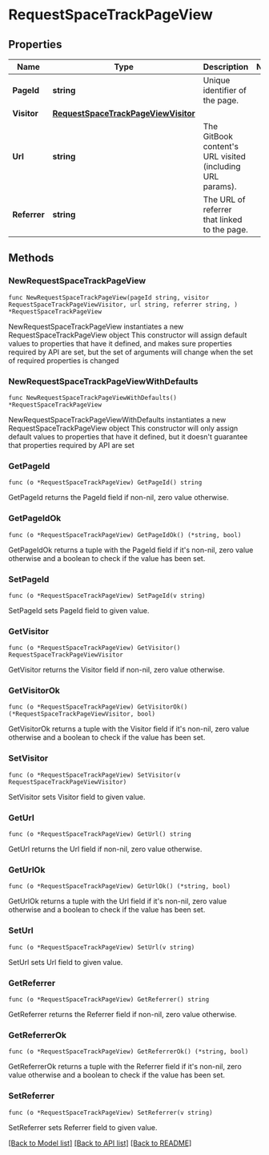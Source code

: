 # RequestSpaceTrackPageView

## Properties

Name | Type | Description | Notes
------------ | ------------- | ------------- | -------------
**PageId** | **string** | Unique identifier of the page. | 
**Visitor** | [**RequestSpaceTrackPageViewVisitor**](RequestSpaceTrackPageViewVisitor.md) |  | 
**Url** | **string** | The GitBook content&#39;s URL visited (including URL params). | 
**Referrer** | **string** | The URL of referrer that linked to the page. | 

## Methods

### NewRequestSpaceTrackPageView

`func NewRequestSpaceTrackPageView(pageId string, visitor RequestSpaceTrackPageViewVisitor, url string, referrer string, ) *RequestSpaceTrackPageView`

NewRequestSpaceTrackPageView instantiates a new RequestSpaceTrackPageView object
This constructor will assign default values to properties that have it defined,
and makes sure properties required by API are set, but the set of arguments
will change when the set of required properties is changed

### NewRequestSpaceTrackPageViewWithDefaults

`func NewRequestSpaceTrackPageViewWithDefaults() *RequestSpaceTrackPageView`

NewRequestSpaceTrackPageViewWithDefaults instantiates a new RequestSpaceTrackPageView object
This constructor will only assign default values to properties that have it defined,
but it doesn't guarantee that properties required by API are set

### GetPageId

`func (o *RequestSpaceTrackPageView) GetPageId() string`

GetPageId returns the PageId field if non-nil, zero value otherwise.

### GetPageIdOk

`func (o *RequestSpaceTrackPageView) GetPageIdOk() (*string, bool)`

GetPageIdOk returns a tuple with the PageId field if it's non-nil, zero value otherwise
and a boolean to check if the value has been set.

### SetPageId

`func (o *RequestSpaceTrackPageView) SetPageId(v string)`

SetPageId sets PageId field to given value.


### GetVisitor

`func (o *RequestSpaceTrackPageView) GetVisitor() RequestSpaceTrackPageViewVisitor`

GetVisitor returns the Visitor field if non-nil, zero value otherwise.

### GetVisitorOk

`func (o *RequestSpaceTrackPageView) GetVisitorOk() (*RequestSpaceTrackPageViewVisitor, bool)`

GetVisitorOk returns a tuple with the Visitor field if it's non-nil, zero value otherwise
and a boolean to check if the value has been set.

### SetVisitor

`func (o *RequestSpaceTrackPageView) SetVisitor(v RequestSpaceTrackPageViewVisitor)`

SetVisitor sets Visitor field to given value.


### GetUrl

`func (o *RequestSpaceTrackPageView) GetUrl() string`

GetUrl returns the Url field if non-nil, zero value otherwise.

### GetUrlOk

`func (o *RequestSpaceTrackPageView) GetUrlOk() (*string, bool)`

GetUrlOk returns a tuple with the Url field if it's non-nil, zero value otherwise
and a boolean to check if the value has been set.

### SetUrl

`func (o *RequestSpaceTrackPageView) SetUrl(v string)`

SetUrl sets Url field to given value.


### GetReferrer

`func (o *RequestSpaceTrackPageView) GetReferrer() string`

GetReferrer returns the Referrer field if non-nil, zero value otherwise.

### GetReferrerOk

`func (o *RequestSpaceTrackPageView) GetReferrerOk() (*string, bool)`

GetReferrerOk returns a tuple with the Referrer field if it's non-nil, zero value otherwise
and a boolean to check if the value has been set.

### SetReferrer

`func (o *RequestSpaceTrackPageView) SetReferrer(v string)`

SetReferrer sets Referrer field to given value.



[[Back to Model list]](../README.md#documentation-for-models) [[Back to API list]](../README.md#documentation-for-api-endpoints) [[Back to README]](../README.md)


